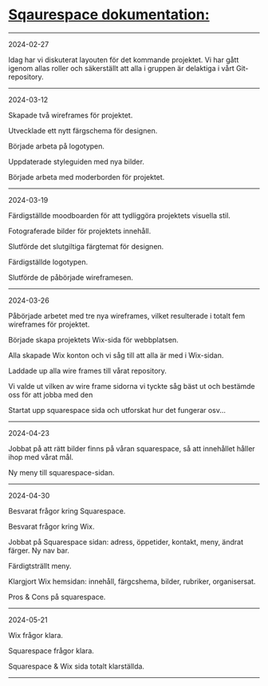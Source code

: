 

# <ins>**Sqaurespace dokumentation:**</ins>

------------------------------------------------------------------------------------------------------------------------------------------

2024-02-27

Idag har vi diskuterat layouten för det kommande projektet. Vi har gått igenom allas roller och säkerställt att alla i gruppen är delaktiga i vårt Git-repository.

------------------------------------------------------------------------------------------------------------------------------------------

2024-03-12

Skapade två wireframes för projektet.

Utvecklade ett nytt färgschema för designen.

Började arbeta på logotypen.

Uppdaterade styleguiden med nya bilder.

Började arbeta med moderborden för projektet.

------------------------------------------------------------------------------------------------------------------------------------------

2024-03-19

Färdigställde moodboarden för att tydliggöra projektets visuella stil.

Fotograferade bilder för projektets innehåll.

Slutförde det slutgiltiga färgtemat för designen.

Färdigställde logotypen.

Slutförde de påbörjade wireframesen.

------------------------------------------------------------------------------------------------------------------------------------------

2024-03-26

Påbörjade arbetet med tre nya wireframes, vilket resulterade i totalt fem wireframes för projektet.

Började skapa projektets Wix-sida för webbplatsen. 

Alla skapade Wix konton och vi såg till att alla är med i Wix-sidan.

Laddade up alla wire frames till vårat repository. 

Vi valde ut vilken av wire frame sidorna vi tyckte såg bäst ut och bestämde oss för att jobba med den

Startat upp squarespace sida och utforskat hur det fungerar osv...

------------------------------------------------------------------------------------------------------------------------------------------

2024-04-23

Jobbat på att rätt bilder finns på våran squarespace, så att innehållet håller ihop med vårat mål.

Ny meny till squarespace-sidan.

------------------------------------------------------------------------------------------------------------------------------------------

2024-04-30

 Besvarat frågor kring Squarespace.

 Besvarat frågor kring Wix.

 Jobbat på Squarespace sidan: adress, öppetider, kontakt, meny, ändrat färger. Ny nav bar.

 Färdigtsträllt meny.

 Klargjort Wix hemsidan: innehåll, färgcshema, bilder, rubriker, organisersat. 

 Pros & Cons på squarespace. 

------------------------------------------------------------------------------------------------------------------------------------------

 2024-05-21

 Wix frågor klara.

 Squarespace frågor klara.

 Squarespace & Wix sida totalt klarställda.

 

 ------------------------------------------------------------------------------------------------------------------------------------------

